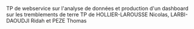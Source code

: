 TP de webservice sur l'analyse de données et production d'un dashboard sur les tremblements de terre TP de HOLLIER-LAROUSSE Nicolas, LARBI-DAOUDJI Ridah et PEZE Thomas

